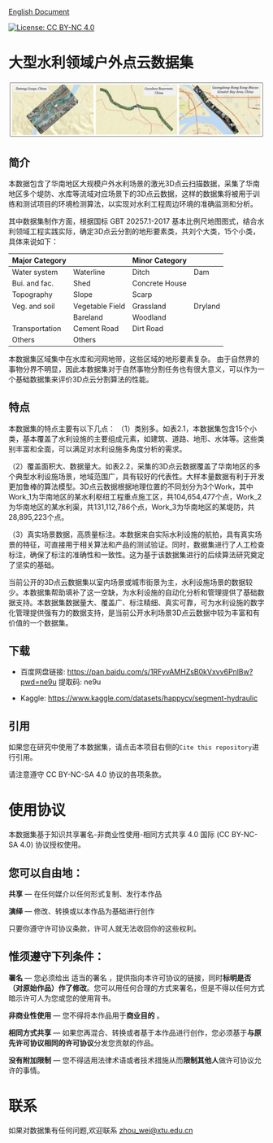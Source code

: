 [English Document](./README.md)

[![License: CC BY-NC 4.0](http://mirrors.creativecommons.org/presskit/buttons/80x15/png/by-nc-sa.png)](https://creativecommons.org/licenses/by-nc-sa/4.0/)

# 大型水利领域户外点云数据集

![概览](assets/overview.png)

## 简介

本数据包含了华南地区大规模户外水利场景的激光3D点云扫描数据，采集了华南地区多个堤防、水库等流域对应场景下的3D点云数据，这样的数据集将被用于训练和测试项目的环境检测算法，以实现对水利工程周边环境的准确监测和分析。

其中数据集制作方面，根据国标 GBT 20257.1-2017 基本比例尺地图图式，结合水利领域工程实践实际，确定3D点云分割的地形要素类，共刘个大类，15个小类，具体来说如下：

| Major Category |                 | Minor Category |         |
| -------------- | --------------- | -------------- | ------- |
| Water system   | Waterline       | Ditch          | Dam     |
| Bui. and fac.  | Shed            | Concrete House |         |
| Topography     | Slope           | Scarp          |         |
| Veg. and soil  | Vegetable Field | Grassland      | Dryland |
|                | Bareland        | Woodland       |         |
| Transportation | Cement Road     | Dirt Road      |         |
| Others         | Others          |                |         |

本数据集区域集中在水库和河网地带，这些区域的地形要素复杂。 由于自然界的事物分界不明显，因此本数据集对于自然事物分割任务也有很大意义，可以作为一个基础数据集来评价3D点云分割算法的性能。

## 特点

本数据集的特点主要有以下几点：
（1）类别多。如表2.1，本数据集包含15个小类，基本覆盖了水利设施的主要组成元素，如建筑、道路、地形、水体等。这些类别丰富和全面，可以满足对水利设施多角度分析的需求。

（2）覆盖面积大、数据量大。如表2.2，采集的3D点云数据覆盖了华南地区的多个典型水利设施场景，地域范围广，具有较好的代表性。大样本量数据有利于开发更加鲁棒的算法模型。3D点云数据根据地理位置的不同划分为3个Work，其中Work_1为华南地区的某水利枢纽工程重点施工区，共104,654,477个点，Work_2为华南地区的某水利渠，共131,112,786个点，Work_3为华南地区的某堤防，共28,895,223个点。

（3）真实场景数据，高质量标注。本数据来自实际水利设施的航拍，具有真实场景的特征，可直接用于相关算法和产品的测试验证。同时，数据集进行了人工检查标注，确保了标注的准确性和一致性。这为基于该数据集进行的后续算法研究奠定了坚实的基础。

​	当前公开的3D点云数据集以室内场景或城市街景为主，水利设施场景的数据较少。本数据集帮助填补了这一空缺，为水利设施的自动化分析和管理提供了基础数据支持。本数据集数据量大、覆盖广、标注精细、真实可靠，可为水利设施的数字化管理提供强有力的数据支持，是当前公开水利场景3D点云数据中较为丰富和有价值的一个数据集。

## 下载

- 百度网盘链接: https://pan.baidu.com/s/1RFyvAMHZsB0kVxvv6PnlBw?pwd=ne9u 提取码: ne9u

- Kaggle: <https://www.kaggle.com/datasets/happycv/segment-hydraulic>

## 引用

如果您在研究中使用了本数据集，请点击本项目右侧的`Cite this repository`进行引用。

请注意遵守 CC BY-NC-SA 4.0 协议的各项条款。

# 使用协议

本数据集基于知识共享署名-非商业性使用-相同方式共享 4.0 国际 (CC BY-NC-SA 4.0) 协议授权使用。

## 您可以自由地：

**共享** — 在任何媒介以任何形式复制、发行本作品

**演绎** — 修改、转换或以本作品为基础进行创作

只要你遵守许可协议条款，许可人就无法收回你的这些权利。

## 惟须遵守下列条件：

**署名** — 您必须给出 适当的署名 ，提供指向本许可协议的链接，同时**标明是否（对原始作品）作了修改**。您可以用任何合理的方式来署名，但是不得以任何方式暗示许可人为您或您的使用背书。

**非商业性使用** — 您不得将本作品用于**商业目的** 。

**相同方式共享** — 如果您再混合、转换或者基于本作品进行创作，您必须基于**与原先许可协议相同的许可协议**分发您贡献的作品。

**没有附加限制** — 您不得适用法律术语或者技术措施从而**限制其他人**做许可协议允许的事情。

# 联系

如果对数据集有任何问题,欢迎联系 [zhou_wei@xtu.edu.cn](mailto:zhou_wei@xtu.edu.cn)
